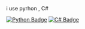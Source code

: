 i use pyrhon , C# 

  
[![Python Badge](http://img.shields.io/badge/-Python-3776AB?style=flat-square&logo=python&logoColor=white&link=https://www.python.org/)](https://www.python.org/)
[![C# Badge](http://img.shields.io/badge/-C%23-239120?style=flat-square&logo=csharp&logoColor=white&link=https://learn.microsoft.com/en-us/dotnet/csharp/)](https://learn.microsoft.com/en-us/dotnet/csharp/)

